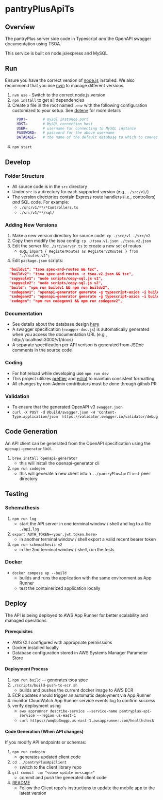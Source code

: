 # pantryPlusApiTs

## Overview
The pantryPlus server side code in Typescript _and_ the OpenAPI swagger documentation using TSOA.

This service is built on node.js/express and MySQL

## Run
Ensure you have the correct version of [node.js](https://nodejs.org/) installed.
We also recommend that you use [nvm](https://nvm.sh) to manage different versions.

1. `nvm use` - Switch to the correct node.js version
1. `npm install` to get all dependencies
1. Create a file in the root named `.env` with the following configuration customized to your setup. See [dotenv](https://www.npmjs.com/package/dotenv) for more details
    ```sh
      PORT=       # mysql instance port
      HOST=       # MySQL connection host
      USER=       # username for connecting to MySQL instance
      PASSWORD=   # password for the above username
      DATABASE=   # the name of the default database to which to connect
    ```
1. `npm start`

## Develop

### Folder Structure
* All source code is in the `src` directory
* Under `src` is a directory for each supported version (e.g., `./src/v1/`)
* The version directories contain Express route handlers (i.e., controllers) _and_ SQL code. For example:
  * `./src/v1/**/*Controllers.ts`
  * `./src/v1/**/sql/`

### Adding New Versions
1. Make a new version directory for source code: `cp ./src/v1 ./src/v2`
1. Copy then modify the tsoa config: `cp ./tsoa.v1.json ./tsoa.v2.json`
1. Edit the server file `./src/server.ts` to create a new set of routes
    * e.g., `import { RegisterRoutes as RegisterV2Routes } from "./routes.v2";`
1. Edit `package.json` scripts:
  ```json
    "buildv1": "tsoa spec-and-routes && tsc",
    "buildv2": "tsoa spec-and-routes -c tsoa.v2.json && tsc",
    "copysqlv1": "node scripts/copy-sql.js v1",
    "copysqlv2": "node scripts/copy-sql.js v2",
    "build": "npm run buildv1 && npm run buildv2",
    "codegenv1": "openapi-generator generate -g typescript-axios -i build/swagger.json -o ../pantryPlusApiClient",
    "codegenv2": "openapi-generator generate -g typescript-axios -i build/swagger.v2.json -o ../pantryPlusApiClientV2",
    "codegen": "npm run codegenv1 && npm run codegenv2",
  ```

### Documentation
* See details about the database design [here](https://github.com/askewsoft/pantryPlusApiTs/tree/main/schema)
* A swagger specification (`swagger-doc.js`) is automatically generated when you access the documentation URL (e.g., http://localhost:3000/v1/docs)
* A separate specification per API verison is generated from JSDoc comments in the source code

### Coding
* For hot reload while developing use `npm run dev`
* This project utilizes [prettier](https://www.npmjs.com/package/prettier) and [eslint](https://www.npmjs.com/package/eslint) to maintain consistent formatting
* All changes by non-Admin contributors must be done through github PR

### Validation
* To ensure that the generated OpenAPI v3 `swagger.json`
* `curl -X POST -d @build/swagger.json -H 'Content-Type:application/json' https://validator.swagger.io/validator/debug`

## Code Generation
An API client can be generated from the OpenAPI specification using the `openapi-generator` tool.
1. `brew install openapi-generator`
    - this will install the openapi-generator cli
1. `npm run codegen`
    - this will generate a new client into a `../pantryPlusApiClient` peer directory

## Testing
### Schemathesis

1. `npm run log`
    - start the API server in one terminal window / shell and log to a file `./api.log`
1. `export AUTH_TOKEN=<your.jwt.token.here>`
    - in another terminal window / shell export a valid recent bearer token
1. `npm run schemathesis v2`
    - in the 2nd terminal window / shell, run the tests


### Docker
* `docker compose up --build`
    - builds and runs the application with the same environment as App Runner
    - test the containerized application locally


## Deploy
The API is being deployed to AWS App Runner for better scalability and managed operations.

#### Prerequisites
- AWS CLI configured with appropriate permissions
- Docker installed locally
- Database configuration stored in AWS Systems Manager Parameter Store

#### Deployment Process
1. `npm run build`
    — generates tsoa spec
1. `./scripts/build-push-to-ecr.sh`
    - builds and pushes the current docker image to AWS ECR
1. ECR updates should trigger an automatic deployment via App Runner
1. monitor CloudWatch App Runner service events log to confirm success
1. verify deployment using
    - `aws apprunner describe-service --service-name pantryplus-api-service --region us-east-1`
    - `curl https://wmqbp3nqgp.us-east-1.awsapprunner.com/healthcheck`

#### Code Generation (When API changes)
If you modify API endpoints or schemas:

1. `npm run codegen`
    - generates updated client code
1. `cd ../pantryPlusApiClient`
    - switch to the client library repo
1. `git commit -am "<some update message>"`
    - commit and push the generated client code
1. [README](https://github.com/askewsoft/pantryPlusApiClient/blob/main/README.md)
    - Follow the Client repo's instructions to update the mobile app to the latest version
